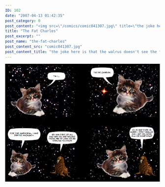 ```yaml
---
ID: 102
date: "2007-04-13 01:42:35"
post_category: 0
post_content: "<img src=\"/comics/comic041307.jpg\" title=\"the joke here is that the walrus doesn't see the fat charles' face till the fourth frame, in which he's just blown away by how cute he is and JEEZ DO I HAVE TO EXPLAIN EVERYTHING TO YOU PEOPLE\">/>"
title: "The Fat Charles"
post_excerpt: ""
post_name: "the-fat-charles"
post_content_src: "comic041307.jpg"
post_content_title: "the joke here is that the walrus doesn't see the fat charles' face till the fourth frame, in which he's just blown away by how cute he is and JEEZ DO I HAVE TO EXPLAIN EVERYTHING TO YOU PEOPLE"
---
```



[![the joke here is that the walrus doesn't see the fat charles' face till the fourth frame, in which he's just blown away by how cute he is and JEEZ DO I HAVE TO EXPLAIN EVERYTHING TO YOU PEOPLE](/comics-hi-res/comic041307.jpg)](/comics-hi-res/comic041307.jpg)
